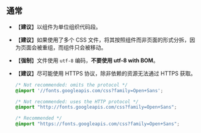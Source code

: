 ## 通常
- 【**建议**】以组件为单位组织代码段。
- 【**建议**】如果使用了多个 CSS 文件，将其按照组件而非页面的形式分拆，因为页面会被重组，而组件只会被移动。
- 【**强制**】文件使用 `utf-8` 编码，**不要使用 utf-8 with BOM**。
- 【**建议**】尽可能使用 HTTPS 协议，除非依赖的资源无法通过 HTTPS 获取。
  
  ```css
  /* Not recommended: omits the protocol */
  @import '//fonts.googleapis.com/css?family=Open+Sans';

  /* Not recommended: uses the HTTP protocol */
  @import "http://fonts.googleapis.com/css?family=Open+Sans";

  /* Recommended */
  @import "https://fonts.googleapis.com/css?family=Open+Sans";
  ```